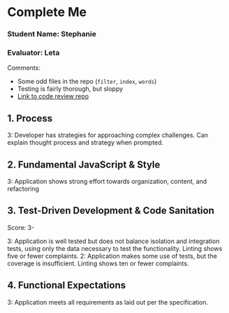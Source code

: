 # Complete Me
### Student Name: Stephanie
### Evaluator: Leta

Comments:
* Some odd files in the repo (`filter`, `index`, `words`)
* Testing is fairly thorough, but sloppy
* [Link to code review repo](https://gist.github.com/letakeane/e44ed2e81da52a2861cfeacfc9d0504a)

## 1. Process

3: Developer has strategies for approaching complex challenges. Can explain thought process and strategy when prompted.

## 2. Fundamental JavaScript & Style

3: Application shows strong effort towards organization, content, and refactoring

## 3. Test-Driven Development & Code Sanitation

Score: 3-

3: Application is well tested but does not balance isolation and integration tests, using only the data necessary to test the functionality. Linting shows five or fewer complaints.
2: Application makes some use of tests, but the coverage is insufficient. Linting shows ten or fewer complaints.

## 4. Functional Expectations

3: Application meets all requirements as laid out per the specification.
